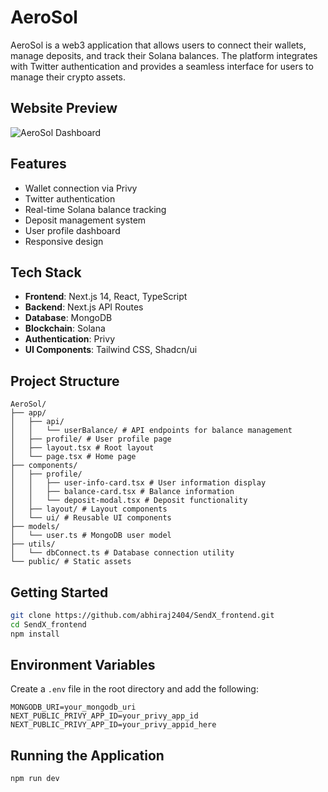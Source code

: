 # AeroSol

AeroSol is a web3 application that allows users to connect their wallets, manage deposits, and track their Solana balances. The platform integrates with Twitter authentication and provides a seamless interface for users to manage their crypto assets.

## Website Preview

![AeroSol Dashboard](./public/images/dashboard.png)

<!-- Add your website screenshot in public/images/dashboard.png -->

## Features

- Wallet connection via Privy
- Twitter authentication
- Real-time Solana balance tracking
- Deposit management system
- User profile dashboard
- Responsive design

## Tech Stack

- **Frontend**: Next.js 14, React, TypeScript
- **Backend**: Next.js API Routes
- **Database**: MongoDB
- **Blockchain**: Solana
- **Authentication**: Privy
- **UI Components**: Tailwind CSS, Shadcn/ui

## Project Structure

```
AeroSol/
├── app/
│   ├── api/
│   │   └── userBalance/ # API endpoints for balance management
│   ├── profile/ # User profile page
│   ├── layout.tsx # Root layout
│   └── page.tsx # Home page
├── components/
│   ├── profile/
│   │   ├── user-info-card.tsx # User information display
│   │   ├── balance-card.tsx # Balance information
│   │   └── deposit-modal.tsx # Deposit functionality
│   ├── layout/ # Layout components
│   └── ui/ # Reusable UI components
├── models/
│   └── user.ts # MongoDB user model
├── utils/
│   └── dbConnect.ts # Database connection utility
└── public/ # Static assets
```

## Getting Started

```bash
git clone https://github.com/abhiraj2404/SendX_frontend.git
cd SendX_frontend
npm install
```

## Environment Variables

Create a `.env` file in the root directory and add the following:

```
MONGODB_URI=your_mongodb_uri
NEXT_PUBLIC_PRIVY_APP_ID=your_privy_app_id
NEXT_PUBLIC_PRIVY_APP_ID=your_privy_appid_here
```

## Running the Application

```bash
npm run dev
```
